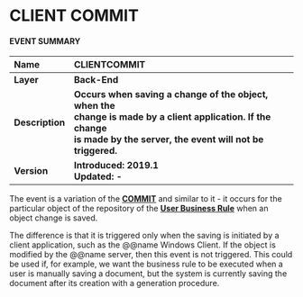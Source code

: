 # CLIENT COMMIT

#### EVENT SUMMARY
|Name| CLIENTCOMMIT
|:------|:------
|**Layer**|**Back-End**
| **Description**|**Occurs when saving a change of the object, when the <br> change is made by a client application. If the change <br> is made by the server, the event will not be triggered.**
| **Version**|**Introduced: 2019.1  <br>Updated: -**

Thе event is a variation of the **[COMMIT](https://github.com/ErpNetDocs/tech/blob/master/advanced/business-rules/user-business-rules-events/commit.md)** and similar to it - it occurs for the particular object of the repository of the **[User Business Rule](https://github.com/ErpNetDocs/tech/blob/master/advanced/business-rules/index.md)** when an object change is saved. 

The difference is that it is triggered only when the saving is initiated by a client application, such as the @@name Windows Client. If the object is modified by the @@name server, then this event is not triggered. This could be used if, for example, we want the business rule to be executed when a user is manually saving a document, but the system is currently saving the document after its creation with a generation procedure.

